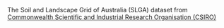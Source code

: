 The Soil and Landscape Grid of Australia (SLGA) dataset from
[Commonwealth Scientific and Industrial Research Organisation (CSIRO)](https://www.csiro.au/)
